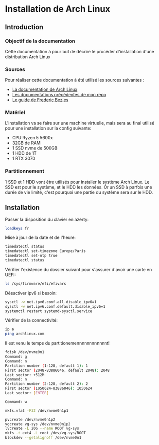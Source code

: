 # Installation de Arch Linux

## Introduction

### Objectif de la documentation

Cette documentation à pour but de décrire le procéder d'installation d'une distribution Arch Linux

### Sources

Pour réaliser cette documentation à été utilisé les sources suivantes :
* [La documentation de Arch Linux](https://wiki.archlinux.org/index.php/Installation_guide)
* [Les documentations précédentes de mon repo](https://github.com/wolfgit53/custom/edit/master/archlinux/)
* [Le guide de Frederic Bezies](https://github.com/FredBezies/arch-tuto-installation/blob/master/install.md)

### Matériel

L'installation va se faire sur une machine virtuelle, mais sera au final utilisé pour une installation sur la config suivante:
* CPU Ryzen 5 5600x
* 32GB de RAM
* 1 SSD nvme de 500GB
* 1 HDD de 1T
* 1 RTX 3070

### Partitionnement

1 SSD et 1 HDD vont être utilisés pour installer le système Arch Linux.
Le SSD est pour le système, et le HDD les données.
Or un SSD à parfois une durée de vie limité, c'est pourquoi une partie du système sera sur le HDD.


## Installation

Passer la disposition du clavier en azerty:
```bash
loadkeys fr
```

Mise à jour de la date et de l'heure:
```bash
timedatectl status
timedatectl set-timezone Europe/Paris
timedatectl set-ntp true
timedatectl status
```

Vérifier l'existence du dossier suivant pour s'assurer d'avoir une carte en UEFI:
```bash
ls /sys/firmware/efi/efivars
```

Désactiver ipv6 si besoin:
```bash
sysctl -w net.ipv6.conf.all.disable_ipv6=1
sysctl -w net.ipv6.conf.default.disable_ipv6=1
systemctl restart systemd-sysctl.service
```

Vérifier de la connectivité:
```bash
ip a
ping archlinux.com
```

Il est venu le temps du partitionemennnnnnnnnnnnt!
```bash
fdisk /dev/nvme0n1
Command: g
Command: n
Partition number (1-128, default 1): 1
First sector (2048-83886046, default 2048): 2048
Last sector: +512M
Command: n
Partition number (2-128, default 2): 2
First sector (1050624-83886046): 1050624
Last sector: [ENTER]

Command: w
```

```bash
mkfs.vfat -F32 /dev/nvme0n1p1
```

```bash
pvcreate /dev/nvme0n1p2
vgcreate vg-sys /dev/nvme0n1p2
lvcreate -L 20G --name ROOT vg-sys
mkfs -t ext4 -L root /dev/vg-sys/ROOT
blockdev --getalignoff /dev/nvme0n1
```

